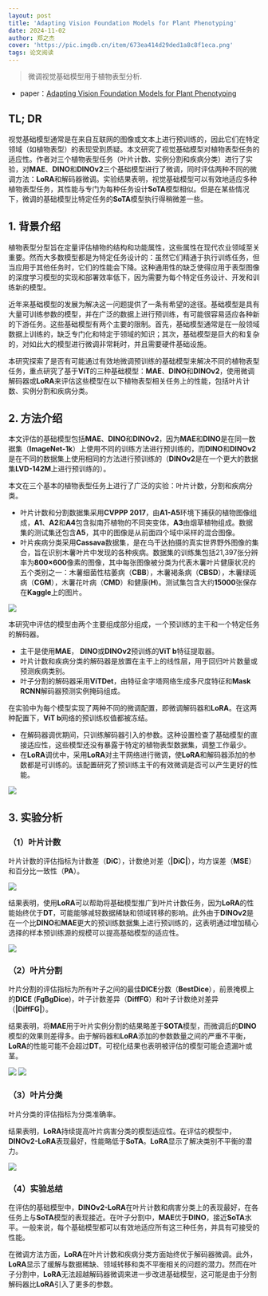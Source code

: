 ```yaml
---
layout: post
title: 'Adapting Vision Foundation Models for Plant Phenotyping'
date: 2024-11-02
author: 郑之杰
cover: 'https://pic.imgdb.cn/item/673ea414d29ded1a8c8f1eca.png'
tags: 论文阅读
---
```


> 微调视觉基础模型用于植物表型分析.

- paper：[Adapting Vision Foundation Models for Plant Phenotyping](https://openaccess.thecvf.com/content/ICCV2023W/CVPPA/html/Chen_Adapting_Vision_Foundation_Models_for_Plant_Phenotyping_ICCVW_2023_paper.html)

## TL; DR

视觉基础模型通常是在来自互联网的图像或文本上进行预训练的，因此它们在特定领域（如植物表型）的表现受到质疑。本文研究了视觉基础模型对植物表型任务的适应性。作者对三个植物表型任务（叶片计数、实例分割和疾病分类）进行了实验，对**MAE**、**DINO**和**DINOv2**三个基础模型进行了微调，同时评估两种不同的微调方法：**LoRA**和解码器微调。实验结果表明，视觉基础模型可以有效地适应多种植物表型任务，其性能与专门为每种任务设计**SoTA**模型相似。但是在某些情况下，微调的基础模型比特定任务的**SoTA**模型执行得稍微差一些。

## 1. 背景介绍

植物表型分型旨在定量评估植物的结构和功能属性，这些属性在现代农业领域至关重要。然而大多数模型都是为特定任务设计的：虽然它们精通于执行训练任务，但当应用于其他任务时，它们的性能会下降。这种通用性的缺乏使得应用于表型图像的深度学习模型的实现和部署效率低下，因为需要为每个特定任务设计、开发和训练新的模型。

近年来基础模型的发展为解决这一问题提供了一条有希望的途径。基础模型是具有大量可训练参数的模型，并在广泛的数据上进行预训练，有可能很容易适应各种新的下游任务。这些基础模型有两个主要的限制。首先，基础模型通常是在一般领域数据上训练的，缺乏专门化和特定于领域的知识；其次，基础模型是巨大的和复杂的，对如此大的模型进行微调非常耗时，并且需要硬件基础设施。

本研究探索了是否有可能通过有效地微调预训练的基础模型来解决不同的植物表型任务，重点研究了基于**ViT**的三种基础模型：**MAE**、**DINO**和**DINOv2**，使用微调解码器或**LoRA**来评估这些模型在以下植物表型相关任务上的性能，包括叶片计数、实例分割和疾病分类。

## 2. 方法介绍

本文评估的基础模型包括**MAE**、**DINO**和**DINOv2**，因为**MAE**和**DINO**是在同一数据集（**ImageNet-1k**）上使用不同的训练方法进行预训练的，而**DINO**和**DINOv2**是在不同的数据集上使用相同的方法进行预训练的（**DINOv2**是在一个更大的数据集**LVD-142M**上进行预训练的）。

本文在三个基本的植物表型任务上进行了广泛的实验：叶片计数，分割和疾病分类。
- 叶片计数和分割数据集采用**CVPPP 2017**，由**A1-A5**环境下捕获的植物图像组成，**A1**、**A2**和**A4**包含拟南芥植物的不同突变体，**A3**由烟草植物组成。数据集的测试集还包含**A5**，其中的图像是从前面四个域中采样的混合图像。
- 叶片疾病分类采用**Cassava**数据集，是在乌干达拍摄的真实世界野外图像的集合，旨在识别木薯叶片中发现的各种疾病。数据集的训练集包括21,397张分辨率为**800×600**像素的图像，其中每张图像被分类为代表木薯叶片健康状况的五个类别之一：木薯细菌性枯萎病（**CBB**），木薯褐条病（**CBSD**），木薯绿斑病（**CGM**），木薯花叶病（**CMD**）和健康(**H**)。测试集包含大约**15000**张保存在**Kaggle**上的图片。

![](https://pic.imgdb.cn/item/673eced0d29ded1a8cba4654.png)

本研究中评估的模型由两个主要组成部分组成，一个预训练的主干和一个特定任务的解码器。
- 主干是使用**MAE**， **DINO**或**DINOv2**预训练的**ViT b**特征提取器。
- 叶片计数和疾病分类的解码器是放置在主干上的线性层，用于回归叶片数量或预测疾病类别。
- 叶子分割的解码器采用**ViTDet**，由特征金字塔网络生成多尺度特征和**Mask RCNN**解码器预测实例掩码组成。

在实验中为每个模型实现了两种不同的微调配置，即微调解码器和**LoRA**。在这两种配置下，**ViT b**网络的预训练权值都被冻结。
- 在解码器调优期间，只训练解码器引入的参数。这种设置检查了基础模型的直接适应性，这些模型还没有暴露于特定的植物表型数据集，调整工作最少。
- 在**LoRA**调优中，采用**LoRA**对主干网络进行微调，使**LoRA**和解码器添加的参数都是可训练的。该配置研究了预训练主干的有效微调是否可以产生更好的性能。

![](https://pic.imgdb.cn/item/673ece96d29ded1a8cba1a40.png)

## 3. 实验分析

### （1）叶片计数

叶片计数的评估指标为计数差（**DiC**），计数绝对差（**\|DiC\|**），均方误差（**MSE**）和百分比一致性（**PA**）。

![](https://pic.imgdb.cn/item/673ecf65d29ded1a8cbab66e.png)

结果表明，使用**LoRA**可以帮助将基础模型推广到叶片计数任务，因为**LoRA**的性能始终优于**DT**，可能能够减轻数据稀缺和领域转移的影响。此外由于**DINOv2**是在一个比**DINO**和**MAE**更大的预训练数据集上进行预训练的，这表明通过增加精心选择的样本预训练源的规模可以提高基础模型的适应性。

![](https://pic.imgdb.cn/item/673ed02dd29ded1a8cbb5fa0.png)

### （2）叶片分割

叶片分割的评估指标为所有叶子之间的最佳**DICE**分数（**BestDice**），前景掩模上的**DICE** (**FgBgDice**)，叶子计数差异（**DiffFG**）和叶子计数绝对差异（**\|DiffFG\|**）。

结果表明，将**MAE**用于叶片实例分割的结果略差于**SOTA**模型，而微调后的**DINO**模型的效果则差得多。由于解码器和**LoRA**添加的参数数量之间的严重不平衡，**LoRA**的性能可能不会超过**DT**。可视化结果也表明被评估的模型可能会遗漏叶或茎。

![](https://pic.imgdb.cn/item/673ed220d29ded1a8cbce1ee.png)
![](https://pic.imgdb.cn/item/673ed22dd29ded1a8cbcecba.png)

### （3）叶片分类

叶片分类的评估指标为分类准确率。

结果表明，**LoRA**持续提高叶片病害分类的模型适应性。在评估的模型中，**DINOv2-LoRA**表现最好，性能略低于**SoTA**。**LoRA**显示了解决类别不平衡的潜力。

![](https://pic.imgdb.cn/item/673ed2b3d29ded1a8cbd57af.png)

### （4）实验总结

在评估的基础模型中，**DINOv2-LoRA**在叶片计数和病害分类上的表现最好，在各任务上与**SoTA**模型的表现接近。在叶子分割中，**MAE**优于**DINO**，接近**SoTA**水平。一般来说，每个基础模型都可以有效地适应所有这三种任务，并具有可接受的性能。

在微调方法方面，**LoRA**在叶片计数和疾病分类方面始终优于解码器微调。此外，**LoRA**显示了缓解与数据稀缺、领域转移和类不平衡相关的问题的潜力。然而在叶子分割中，**LoRA**无法超越解码器微调来进一步改进基础模型，这可能是由于分割解码器比**LoRA**引入了更多的参数。